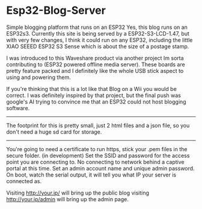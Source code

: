 # Esp32-Blog-Server
Simple blogging platform that runs on an ESP32
Yes, this blog runs on an ESP32s3. Currently this site is being served by a ESP32-S3-LCD-1.47, but with very few changes, I think it could run on any ESP32, including the little XIAO SEEED ESP32 S3 Sense which is about the size of a postage stamp. 

I was introduced to this Waveshare product via another project Im sorta contributing to (ESP32 powered offline media server). These boards are pretty feature packed and I definitely like the whole USB stick aspect to using and powering them.

If you're thinking that this is a lot like that Blog on a Wii you would be correct. I was definitely inspired by that project, but the final push was google's AI trying to convince me that an ESP32 could not host blogging software. 

-----------------

The footprint for this is pretty small, just 2 html files and a json file, so you don't need a huge sd card for storage. 

-----------------

You're going to need a certificate to run https, stick your .pem files in the secure folder. (in development)
Set the SSID and password for the access point you are connecting to. No connecting to network behind a captive portal at this time.
Set an admin account name and unique admin password. 
On boot, watch the serial output, it will tell you what IP your server is connected as. 

Visiting http://your.ip/ will bring up the public blog
visiting http://your.ip/admin will bring up the admin page. 




